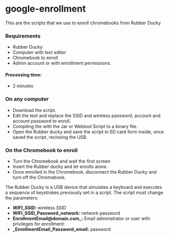 # google-enrollment
This are the scripts that we use to enroll chromebooks from Rubber Ducky

### Requirements
 * Rubber Ducky
* Computer with text editor
* Chromebook to enroll
* Admin account or with enrollment permissions.

#### Processing time: 
- 2 minutes

### On any computer
* Download the script.
* Edit the text and replace the SSID and wireless password, account and account password to enroll.
* Compiling the with the Jar or Webtool Script to a binary file.
* Open the Rubber ducky and save the script in SD card form inside, once saved the script, reclosing the USB.

### On the Chromebook to enroll
* Turn the Chromebook and wait the first screen
* Insert the Rubber ducky and let enrolls alone.
* Once enrolled in the Chromebook, disconnect the Rubber Ducky and turn off the Chromebook.



The Rubber Ducky is a USB device that simulates a keyboard and executes a sequence of keystrokes previously set in a script. The script must change the parameters:

- **_WIFI_SSID_:** wireless SSID
- **WIFI_SSID_Password_network:** network password 
- **EnrollmentEmail@domain.com_:** Email administrator or user with privileges for enrollment:
- **_EnrollmentEmail_Password_email:** password 
